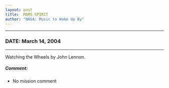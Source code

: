 ```yaml
---
layout: post
title:  MARS SPIRIT
author: "NASA: Music to Wake Up By"
---
```


----
### DATE: March 14, 2004
----
Watching the Wheels by John Lennon.

##### Comment:
* No mission comment
